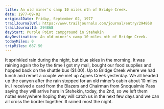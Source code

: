```yaml
---
title: An old miner's camp 10 miles nth of Bridge Creek.
date: 1977-09-02
originalDate: Friday, September 02, 1977
trailJournalUrl: https://www.trailjournals.com/journal/entry/294868
trailJournalId: 294868
dayStart: Purple Point campground in Stehekin
dayDestination: An old miner's camp 10 miles nth of Bridge Creek.
todayMiles: 0
tripMiles: 687.50
---
```

It sprinkled rain during the night, but blue skies in the morning. It was raining again tho by the time I got my mail, bought our food supplies and hopped back on the shuttle bus ($1.00). Up to Bridge Creek where we had lunch and remet a couple we met up Agnes Creek yesterday. We all headed up the canyon after the rain stopped for an old miner’s cabin about 10 miles in. I received a card from the Blazers and Chairman from Snoqualmie Pass saying they will arrive here in Stehekin, today, the 2nd, so we left them notes everywhere hoping they will catch us in the next few days and we can all cross the border together. It rained most the night.
